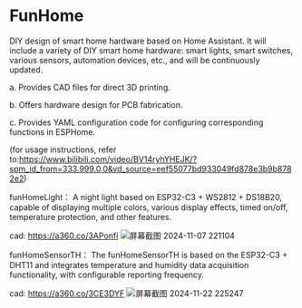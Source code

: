 # FunHome
DIY design of smart home hardware based on Home Assistant.
It will include a variety of DIY smart home hardware: smart lights, smart switches, various sensors, automation devices, etc., and will be continuously updated.

  a. Provides CAD files for direct 3D printing.
  
  b. Offers hardware design for PCB fabrication.
  
  c. Provides YAML configuration code for configuring corresponding functions in ESPHome.
  
  (for usage instructions, refer to:https://www.bilibili.com/video/BV14ryhYHEJK/?spm_id_from=333.999.0.0&vd_source=eef55077bd933049fd878e3b9b8782e2) 




funHomeLight：
A night light based on ESP32-C3 + WS2812 + DS18B20, capable of displaying multiple colors, various display effects, timed on/off, temperature protection, and other features.

cad: https://a360.co/3APonfi
![屏幕截图 2024-11-07 221104](https://github.com/user-attachments/assets/1ad908f7-0097-48d4-a8ec-24b2109bc733)


funHomeSensorTH：
The funHomeSensorTH is based on the ESP32-C3 + DHT11 and integrates temperature and humidity data acquisition functionality, with configurable reporting frequency.

cad: https://a360.co/3CE3DYF
![屏幕截图 2024-11-22 225247](https://github.com/user-attachments/assets/32765efd-7b67-4092-997a-e17d7f22604b)


